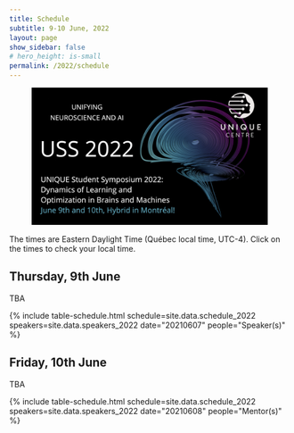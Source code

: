 ```yaml
---
title: Schedule
subtitle: 9-10 June, 2022
layout: page
show_sidebar: false
# hero_height: is-small
permalink: /2022/schedule
---
```


<section class="hero is-primary">
  <div class="hero-body">
    <figure class="image is-5by2">
      <img src="/assets/img/USS2022/banner.png" alt="USS 2022">
    </figure>
  </div>
</section>


The times are Eastern Daylight Time (Québec local time, UTC-4). Click on the times to check your local time.

## Thursday, 9th June

TBA

{% include table-schedule.html schedule=site.data.schedule_2022 speakers=site.data.speakers_2022 date="20210607" people="Speaker(s)" %}

## Friday, 10th June

TBA

{% include table-schedule.html schedule=site.data.schedule_2022 speakers=site.data.speakers_2022 date="20210608" people="Mentor(s)" %}
